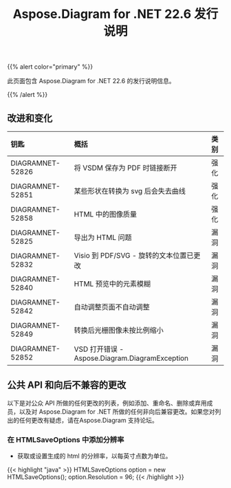 ﻿---
title: Aspose.Diagram for .NET 22.6 发行说明
type: docs
weight: 22
url: /zh/net/aspose-diagram-for-net-22-6-release-notes/
---
{{% alert color="primary" %}} 

此页面包含 Aspose.Diagram for .NET 22.6 的发行说明信息。

{{% /alert %}} 
## **改进和变化**

|**钥匙**|**概括**|**类别**|
|:- |:- |:- |
|DIAGRAMNET-52826|将 VSDM 保存为 PDF 时链接断开|强化|
|DIAGRAMNET-52851|某些形状在转换为 svg 后会失去曲线|强化|
|DIAGRAMNET-52858|HTML 中的图像质量|强化|
|DIAGRAMNET-52825|导出为 HTML 问题|漏洞|
|DIAGRAMNET-52832|Visio 到 PDF/SVG - 旋转的文本位置已更改|漏洞|
|DIAGRAMNET-52840|HTML 预览中的元素模糊|漏洞|
|DIAGRAMNET-52842|自动调整页面不自动调整|漏洞|
|DIAGRAMNET-52849|转换后光栅图像未按比例缩小|漏洞|
|DIAGRAMNET-52852|VSD 打开错误 - Aspose.Diagram.DiagramException|漏洞|

## **公共 API 和向后不兼容的更改**
以下是对公众 API 所做的任何更改的列表，例如添加、重命名、删除或弃用成员，以及对 Aspose.Diagram for .NET 所做的任何非向后兼容更改。如果您对列出的任何更改有疑虑，请在Aspose.Diagram 支持论坛。
### **在 HTMLSaveOptions 中添加分辨率**
- 获取或设置生成的 html 的分辨率，以每英寸点数为单位。

{{< highlight "java" >}}
HTMLSaveOptions option = new HTMLSaveOptions();
option.Resolution = 96;
{{< /highlight >}}
